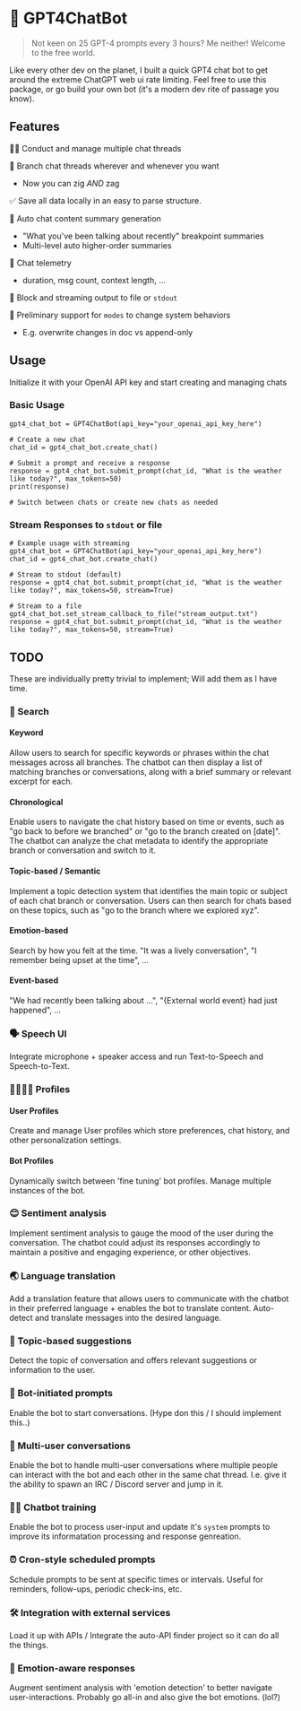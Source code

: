 # 👾 GPT4ChatBot

> Not keen on 25 GPT-4 prompts every 3 hours? Me neither! Welcome to the free world.

Like every other dev on the planet, I built a quick GPT4 chat bot to get around the extreme ChatGPT web ui rate limiting.
Feel free to use this package, or go build your own bot (it's a modern dev rite of passage you know).

## Features
🤹‍♀️ Conduct and manage multiple chat threads

🌲 Branch chat threads wherever and whenever you want

- Now you can zig _AND_ zag

✅ Save all data locally in an easy to parse structure.

🧠 Auto chat content summary generation

- "What you've been talking about recently" breakpoint summaries
- Multi-level auto higher-order summaries

📐 Chat telemetry
- duration, msg count, context length, ...

🚿  Block and streaming output to file or `stdout`

🤖 Preliminary support for `modes` to change system behaviors
- E.g. overwrite changes in doc vs append-only


## Usage
Initialize it with your OpenAI API key and start creating and managing chats


### Basic Usage
```
gpt4_chat_bot = GPT4ChatBot(api_key="your_openai_api_key_here")

# Create a new chat
chat_id = gpt4_chat_bot.create_chat()

# Submit a prompt and receive a response
response = gpt4_chat_bot.submit_prompt(chat_id, "What is the weather like today?", max_tokens=50)
print(response)

# Switch between chats or create new chats as needed
```

### Stream Responses to `stdout` or file
```
# Example usage with streaming
gpt4_chat_bot = GPT4ChatBot(api_key="your_openai_api_key_here")
chat_id = gpt4_chat_bot.create_chat()

# Stream to stdout (default)
response = gpt4_chat_bot.submit_prompt(chat_id, "What is the weather like today?", max_tokens=50, stream=True)

# Stream to a file
gpt4_chat_bot.set_stream_callback_to_file("stream_output.txt")
response = gpt4_chat_bot.submit_prompt(chat_id, "What is the weather like today?", max_tokens=50, stream=True)
```

## TODO

These are individually pretty trivial to implement; Will add them as I have time.

### 🔎 Search

#### Keyword

Allow users to search for specific keywords or phrases within the chat messages across all branches. The chatbot can then display a list of matching branches or conversations, along with a brief summary or relevant excerpt for each.

#### Chronological

Enable users to navigate the chat history based on time or events, such as "go back to before we branched" or "go to the branch created on [date]". The chatbot can analyze the chat metadata to identify the appropriate branch or conversation and switch to it.

#### Topic-based / Semantic 

Implement a topic detection system that identifies the main topic or subject of each chat branch or conversation. Users can then search for chats based on these topics, such as "go to the branch where we explored xyz".

#### Emotion-based

Search by how you felt at the time. "It was a lively conversation", "I remember being upset at the time", ...

#### Event-based

"We had recently been talking about ...", "{External world event} had just happened", ...   

### 🗣 Speech UI
Integrate microphone + speaker access and run Text-to-Speech and Speech-to-Text.

### 👨‍👩‍👦‍👦 Profiles

#### User Profiles
Create and manage User profiles which store preferences, chat history, and other personalization settings.

#### Bot Profiles
Dynamically switch between 'fine tuning' bot profiles. Manage multiple instances of the bot.


### 😊 Sentiment analysis

Implement sentiment analysis to gauge the mood of the user during the conversation. The chatbot could adjust its responses accordingly to maintain a positive and engaging experience, or other objectives.

### 🌏 Language translation

Add a translation feature that allows users to communicate with the chatbot in their preferred language + enables the bot to translate content. Auto-detect and translate messages into the desired language.

### 🎯 Topic-based suggestions

Detect the topic of conversation and offers relevant suggestions or information to the user. 

### 👻 Bot-initiated prompts
Enable the bot to start conversations. (Hype don this / I should implement this..)

### 🎉 Multi-user conversations

Enable the bot to handle multi-user conversations where multiple people can interact with the bot and each other in the same chat thread. I.e. give it the ability to spawn an IRC / Discord server and jump in it.

### 🏋️‍♂️ Chatbot training

Enable the bot to process user-input and update it's `system` prompts to improve its informatation processing and response genreation.

### ⏰ Cron-style scheduled prompts

Schedule prompts to be sent at specific times or intervals. Useful for reminders, follow-ups, periodic check-ins, etc.

### 🛠 Integration with external services

Load it up with APIs / Integrate the auto-API finder project so it can do all the things.

### 🫠 Emotion-aware responses

Augment sentiment analysis with 'emotion detection' to better navigate user-interactions. Probably go all-in and also give the bot emotions. (lol?)
